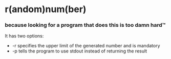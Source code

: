 # r(andom)num(ber)

### because looking for a program that does this is too damn hard™

It has two options:
* -r <VALUE> specifies the upper limit of the generated number and is mandatory
* -p tells the program to use stdout instead of returning the result
